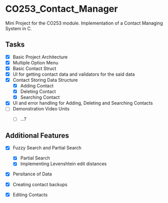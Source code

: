 # CO253_Contact_Manager
Mini Project for the CO253 module. Implementation of a Contact Managing System in C.


## Tasks
- [x] Basic Project Architecture
- [x] Multiple Option Menu
- [x] Basic Contact Struct
- [x] UI for getting contact data and validators for the said data
- [x] Contact Storing Data Structure
    - [x] Adding Contact
    - [x] Deleting Contact
    - [x] Searching Contact
- [x] UI and error handling for Adding, Deleting and Searching Contacts
- [ ] Demonstration Video Units
    - [ ] ...?


## Additional Features
- [x] Fuzzy Search and Partial Search
    - [x] Partial Search
    - [x] Implementing Levenshtein edit distances
- [x] Persitance of Data
- [x] Creating contact backups
- [x] Editing Contacts

